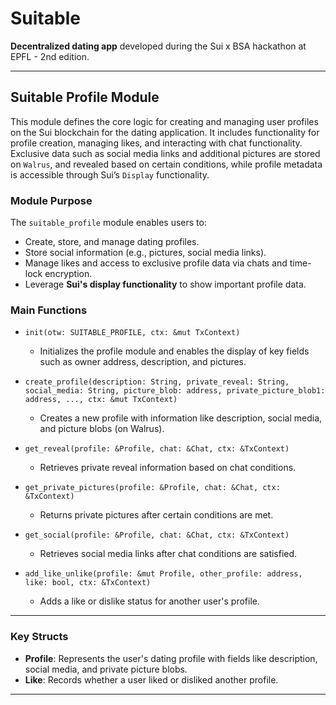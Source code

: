 # Suitable

**Decentralized dating app** developed during the Sui x BSA hackathon at EPFL - 2nd edition.

---

## Suitable Profile Module

This module defines the core logic for creating and managing user profiles on the Sui blockchain for the dating application. It includes functionality for profile creation, managing likes, and interacting with chat functionality. Exclusive data such as social media links and additional pictures are stored on `Walrus`, and revealed based on certain conditions, while profile metadata is accessible through Sui’s `Display` functionality.

### Module Purpose

The `suitable_profile` module enables users to:
- Create, store, and manage dating profiles.
- Store social information (e.g., pictures, social media links).
- Manage likes and access to exclusive profile data via chats and time-lock encryption.
- Leverage **Sui's display functionality** to show important profile data.

### Main Functions

- `init(otw: SUITABLE_PROFILE, ctx: &mut TxContext)`
  - Initializes the profile module and enables the display of key fields such as owner address, description, and pictures.

- `create_profile(description: String, private_reveal: String, social_media: String, picture_blob: address, private_picture_blob1: address, ..., ctx: &mut TxContext)`
  - Creates a new profile with information like description, social media, and picture blobs (on Walrus).

- `get_reveal(profile: &Profile, chat: &Chat, ctx: &TxContext)`
  - Retrieves private reveal information based on chat conditions.

- `get_private_pictures(profile: &Profile, chat: &Chat, ctx: &TxContext)`
  - Returns private pictures after certain conditions are met.

- `get_social(profile: &Profile, chat: &Chat, ctx: &TxContext)`
  - Retrieves social media links after chat conditions are satisfied.

- `add_like_unlike(profile: &mut Profile, other_profile: address, like: bool, ctx: &TxContext)`
  - Adds a like or dislike status for another user's profile.

---

### Key Structs

- **Profile**: Represents the user's dating profile with fields like description, social media, and private picture blobs.
- **Like**: Records whether a user liked or disliked another profile.

---


